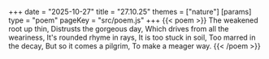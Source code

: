 +++
date = "2025-10-27"
title = "27.10.25"
themes = ["nature"]
[params]
  type = "poem"
  pageKey = "src/poem.js"
+++
{{< poem >}}
The weakened root up thin,
Distrusts the gorgeous day,
Which drives from all the weariness,
It's rounded rhyme in rays,
It is too stuck in soil,
Too marred in the decay,
But so it comes a pilgrim,
To make a meager way.
{{< /poem >}}
